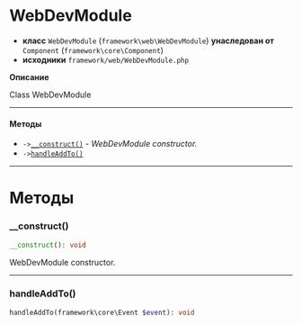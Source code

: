 # WebDevModule

- **класс** `WebDevModule` (`framework\web\WebDevModule`) **унаследован от** `Component` (`framework\core\Component`)
- **исходники** `framework/web/WebDevModule.php`

**Описание**

Class WebDevModule

---

#### Методы

- `->`[`__construct()`](#method-__construct) - _WebDevModule constructor._
- `->`[`handleAddTo()`](#method-handleaddto)

---
# Методы

<a name="method-__construct"></a>

### __construct()
```php
__construct(): void
```
WebDevModule constructor.

---

<a name="method-handleaddto"></a>

### handleAddTo()
```php
handleAddTo(framework\core\Event $event): void
```